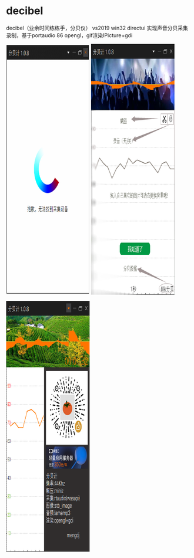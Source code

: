 # decibel

decibel（业余时间练练手，分贝仪） vs2019
win32 directui 实现声音分贝采集录制，基于portaudio 86 opengl，gif渲染IPicture+gdi

<img src="https://github.com/mengdj/decibel/raw/master/img/s.gif" width="45%" height="680px"> <img src="https://raw.githubusercontent.com/mengdj/decibel/master/decibel/res/tip.png" width="45%" height="680px">

<img src="https://raw.githubusercontent.com/mengdj/decibel/master/img/4.png" width="45%" height="680px">


